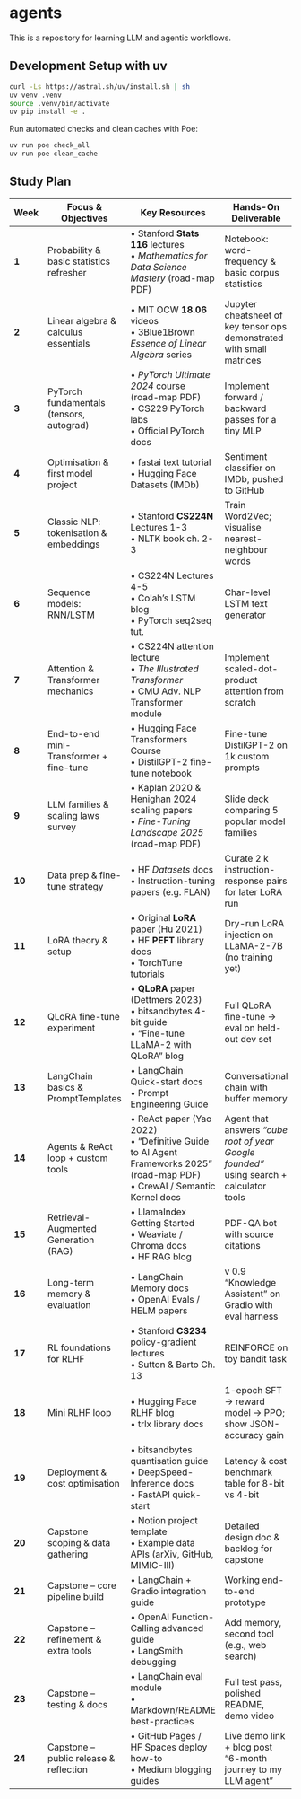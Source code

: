 # agents
This is a repository for learning LLM and agentic workflows.

## Development Setup with uv

```bash
curl -Ls https://astral.sh/uv/install.sh | sh
uv venv .venv
source .venv/bin/activate
uv pip install -e .
```

Run automated checks and clean caches with Poe:

```bash
uv run poe check_all
uv run poe clean_cache
```

## Study Plan

| Week | Focus & Objectives | Key Resources | Hands-On Deliverable |
|------|-------------------|---------------|----------------------|
| **1** | Probability & basic statistics refresher | • Stanford **Stats 116** lectures<br>• *Mathematics for Data Science Mastery* (road-map PDF) | Notebook: word-frequency & basic corpus statistics |
| **2** | Linear algebra & calculus essentials | • MIT OCW **18.06** videos<br>• 3Blue1Brown *Essence of Linear Algebra* series | Jupyter cheatsheet of key tensor ops demonstrated with small matrices |
| **3** | PyTorch fundamentals (tensors, autograd) | • *PyTorch Ultimate 2024* course (road-map PDF)<br>• CS229 PyTorch labs<br>• Official PyTorch docs | Implement forward / backward passes for a tiny MLP |
| **4** | Optimisation & first model project | • fastai text tutorial<br>• Hugging Face Datasets (IMDb) | Sentiment classifier on IMDb, pushed to GitHub |
| **5** | Classic NLP: tokenisation & embeddings | • Stanford **CS224N** Lectures 1-3<br>• NLTK book ch. 2-3 | Train Word2Vec; visualise nearest-neighbour words |
| **6** | Sequence models: RNN/LSTM | • CS224N Lectures 4-5<br>• Colah’s LSTM blog<br>• PyTorch seq2seq tut. | Char-level LSTM text generator |
| **7** | Attention & Transformer mechanics | • CS224N attention lecture<br>• *The Illustrated Transformer*<br>• CMU Adv. NLP Transformer module | Implement scaled-dot-product attention from scratch |
| **8** | End-to-end mini-Transformer + fine-tune | • Hugging Face Transformers Course<br>• DistilGPT-2 fine-tune notebook | Fine-tune DistilGPT-2 on 1k custom prompts |
| **9** | LLM families & scaling laws survey | • Kaplan 2020 & Henighan 2024 scaling papers<br>• *Fine-Tuning Landscape 2025* (road-map PDF) | Slide deck comparing 5 popular model families |
| **10** | Data prep & fine-tune strategy | • HF *Datasets* docs<br>• Instruction-tuning papers (e.g. FLAN) | Curate 2 k instruction-response pairs for later LoRA run |
| **11** | LoRA theory & setup | • Original **LoRA** paper (Hu 2021)<br>• HF **PEFT** library docs<br>• TorchTune tutorials | Dry-run LoRA injection on LLaMA-2-7B (no training yet) |
| **12** | QLoRA fine-tune experiment | • **QLoRA** paper (Dettmers 2023)<br>• bitsandbytes 4-bit guide<br>• “Fine-tune LLaMA-2 with QLoRA” blog | Full QLoRA fine-tune → eval on held-out dev set |
| **13** | LangChain basics & PromptTemplates | • LangChain Quick-start docs<br>• Prompt Engineering Guide | Conversational chain with buffer memory |
| **14** | Agents & ReAct loop + custom tools | • ReAct paper (Yao 2022)<br>• “Definitive Guide to AI Agent Frameworks 2025” (road-map PDF)<br>• CrewAI / Semantic Kernel docs | Agent that answers *“cube root of year Google founded”* using search + calculator tools |
| **15** | Retrieval-Augmented Generation (RAG) | • LlamaIndex Getting Started<br>• Weaviate / Chroma docs<br>• HF RAG blog | PDF-QA bot with source citations |
| **16** | Long-term memory & evaluation | • LangChain Memory docs<br>• OpenAI Evals / HELM papers | v 0.9 “Knowledge Assistant” on Gradio with eval harness |
| **17** | RL foundations for RLHF | • Stanford **CS234** policy-gradient lectures<br>• Sutton & Barto Ch. 13 | REINFORCE on toy bandit task |
| **18** | Mini RLHF loop | • Hugging Face RLHF blog<br>• trlx library docs | 1-epoch SFT → reward model → PPO; show JSON-accuracy gain |
| **19** | Deployment & cost optimisation | • bitsandbytes quantisation guide<br>• DeepSpeed-Inference docs<br>• FastAPI quick-start | Latency & cost benchmark table for 8-bit vs 4-bit |
| **20** | Capstone scoping & data gathering | • Notion project template<br>• Example data APIs (arXiv, GitHub, MIMIC-III) | Detailed design doc & backlog for capstone |
| **21** | Capstone – core pipeline build | • LangChain + Gradio integration guide | Working end-to-end prototype |
| **22** | Capstone – refinement & extra tools | • OpenAI Function-Calling advanced guide<br>• LangSmith debugging | Add memory, second tool (e.g., web search) |
| **23** | Capstone – testing & docs | • LangChain eval module<br>• Markdown/README best-practices | Full test pass, polished README, demo video |
| **24** | Capstone – public release & reflection | • GitHub Pages / HF Spaces deploy how-to<br>• Medium blogging guides | Live demo link + blog post “6-month journey to my LLM agent” |

